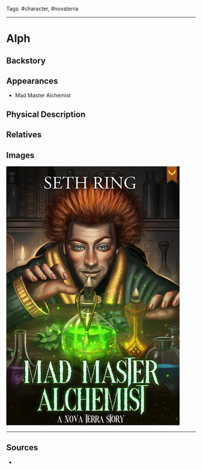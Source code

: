 Tags: #character, #novaterra

---
# Alph

## Backstory

## Appearances

- Mad Master Alchemist

## Physical Description

## Relatives

## Images

![](../Resources/Attachments/BookCover_MadMasterAlchemist.png)

---
## Sources
- 